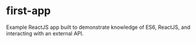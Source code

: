 # first-app
Example ReactJS app built to demonstrate knowledge of ES6, ReactJS, and interacting with an external API.
